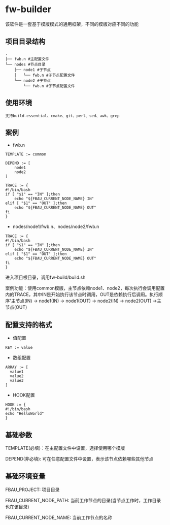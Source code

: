 # fw-builder
该软件是一套基于模版模式的通用框架，不同的模版对应不同的功能

## 项目目录结构
```
.
├── fwb.n #主配置文件
└── nodes #节点目录
    ├── node1 #子节点
    │   └── fwb.n #子节点配置文件
    └── node2 #子节点
        └── fwb.n #子节点配置文件
```
## 使用环境

```
支持build-essential、cmake、git、perl、sed、awk、grep
```

## 案例

* fwb.n

```
TEMPLATE := common

DEPEND := [
    node1
    node2
]

TRACE := {
#!/bin/bash
if [ "$1" == "IN" ];then
    echo "${FBAU_CURRENT_NODE_NAME} IN"
elif [ "$1" == "OUT" ];then
    echo "${FBAU_CURRENT_NODE_NAME} OUT"
fi
}
```

* nodes/node1/fwb.n、nodes/node2/fwb.n

```
TRACE := {
#!/bin/bash
if [ "$1" == "IN" ];then
    echo "${FBAU_CURRENT_NODE_NAME} IN"
elif [ "$1" == "OUT" ];then
    echo "${FBAU_CURRENT_NODE_NAME} OUT"
fi
}
```

进入项目根目录，调用fw-build/build.sh

案例功能：使用common模版，主节点依赖node1、node2，每次执行会调用配置内的TRACE，其中IN是开始执行该节点时调用，OUT是依赖执行后调用。执行顺序'主节点(IN) -> node1(IN) -> node1(OUT) -> node2(IN) -> node2(OUT) ->主节点(OUT)

## 配置支持的格式

* 值配置
```
KEY := value
```
* 数组配置
```
ARRAY := [
  value1
  value2
  value3
]
```
* HOOK配置
```
HOOK := {
#!/bin/bash
echo "HelloWorld"
}
```
## 基础参数
TEMPLATE(必填)：在主配置文件中设置，选择使用哪个模版

DEPEND(非必填): 可在任意配置文件中设置，表示该节点依赖哪些其他节点

## 基础环境变量
FBAU_PROJECT: 项目目录

FBAU_CURRENT_NODE_PATH: 当前工作节点的目录(当节点工作时，工作目录也在该目录)

FBAU_CURRENT_NODE_NAME: 当前工作节点的名称
